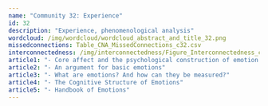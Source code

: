 ```yaml
---
name: "Community 32: Experience"
id: 32
description: "Experience, phenomenological analysis"
wordcloud: /img/wordcloud/wordcloud_abstract_and_title_32.png
missedconnections: Table_CNA_MissedConnections_c32.csv
interconnectedness: /img/interconnectedness/Figure_Interconnectedness_c32.png
article1: "- Core affect and the psychological construction of emotion."
article2: "- An argument for basic emotions"
article3: "- What are emotions? And how can they be measured?"
article4: "- The Cognitive Structure of Emotions"
article5: "- Handbook of Emotions"
---
```

